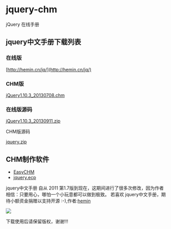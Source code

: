 jquery-chm
==========

jQuery 在线手册

## jquery中文手册下载列表

### 在线版

[http://hemin.cn/jq/](http://hemin.cn/jq/)

### CHM版

[jQuery1.10.3_20130708.chm](http://hemin.cn/jq/downloads/jQuery1.10.3_20130708.chm)

### 在线版源码

[jQuery1.10.3_20130911.zip](http://hemin.cn/jq/downloads/jQuery1.10.3_20130911.zip)


CHM版源码

[jquery.zip](http://hemin.cn/jq/downloads/jquery.zip)


## CHM制作软件

- [EasyCHM](http://hemin.cn/jq/downloads/EasyCHM.zip)
- [jquery.ecp](http://hemin.cn/jq/downloads/jquery.ecp)

jquery中文手册 自从 2011 第1.7版到现在，这期间进行了很多次修改，因为作者相信：只要用心，哪怕一个小玩意都可以做到极致。
若喜欢 jquery中文手册，期待小额资金捐赠以支持开源 :-),作者:[hemin](http://hemin.cn)

[<img src="https://img.alipay.com/sys/personalprod/style/mc/btn-index.png">](http://me.alipay.com/hemin123)

下载使用后请保留版权，谢谢!!!
